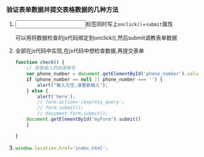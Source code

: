 ### 验证表单数据并提交表格数据的几种方法

1. <input>标签同时写上`onclick()`+`submit`属性	

   可以用将数据检查的js代码绑定到onclick(),然后submit调教表单数据

2. 全部在js代码中实现,在js代码中想检查数据,再提交表单

   ```javascript
   function check() {
       // 获取输入的快递单号
       var phone_number = document.getElementById('phone_number').value;
       if (phone_number == null || phone_number === '') {
           alert("输入为空,请重新输入");
       } else {
           alert('here');
           // form.action='/express_query';
           // form.submit();
           // document.form.submit();
       document.getElementById("myForm").submit()
       }
   
   }
   ```

3. ```javascript
   window.location.href='index.html';
   ```

